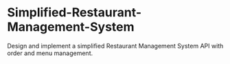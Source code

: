 # Simplified-Restaurant-Management-System
Design and implement a simplified Restaurant Management System API with order and menu management.

